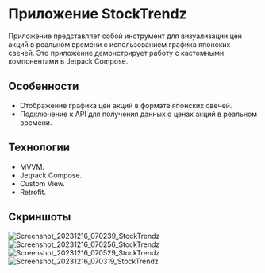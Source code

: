 # Приложение StockTrendz

Приложение представляет собой инструмент для визуализации цен акций в реальном времени с использованием графика японских свечей. 
Это приложение демонстрирует работу с кастомными компонентами в Jetpack Compose.

## Особенности

- Отображение графика цен акций в формате японских свечей.
- Подключение к API для получения данных о ценах акций в реальном времени.

## Технологии
- MVVM.
- Jetpack Compose.
- Custom View.
- Retrofit.

## Скриншоты
![Screenshot_20231216_070239_StockTrendz](https://github.com/sitegit/StockTrendz_Compose/assets/47815702/69c09d47-a756-4086-a743-312745b437e7)
![Screenshot_20231216_070256_StockTrendz](https://github.com/sitegit/StockTrendz_Compose/assets/47815702/54d3fb4c-62be-4974-bfe5-c66674cea25f)
![Screenshot_20231216_070529_StockTrendz](https://github.com/sitegit/StockTrendz_Compose/assets/47815702/84705876-a6ca-45bd-878e-2fae77ebd8df)
![Screenshot_20231216_070319_StockTrendz](https://github.com/sitegit/StockTrendz_Compose/assets/47815702/ae4e4f96-d35a-4512-b91b-736528ed3a97)

